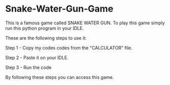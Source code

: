# Snake-Water-Gun-Game
This is a famous game called SNAKE WATER GUN. To play this game simply run this python program in your IDLE.

These are the following steps to use it:

Step 1 - Copy my codes codes from the "CALCULATOR" file.

Step 2 - Paste it on your IDLE.

Step 3 - Run the code

By following these steps you can access this game.
